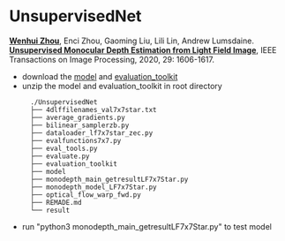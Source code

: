 # UnsupervisedNet

[**Wenhui Zhou**](https://faculty.hdu.edu.cn/jsjxy/zwh_en/main.htm), Enci Zhou, Gaoming Liu, Lili Lin, Andrew Lumsdaine. [**Unsupervised Monocular Depth Estimation from Light Field Image**](https://doi.org/10.1109/TIP.2019.2944343), IEEE Transactions on Image Processing, 2020, 29: 1606-1617. 

- download the [model](https://drive.google.com/file/d/1tAT0i4Wpa5zaym4Ath2BAiGkxHAcx2sD/view?usp=sharing) and [evaluation_toolkit](https://drive.google.com/file/d/1Q69Bb32RAiV25ILDgIvZSydP1BMQYUVY/view?usp=sharing)
- unzip the model and evaluation_toolkit in root directory
  ```
    ./UnsupervisedNet
    ├── 4dlffilenames_val7x7star.txt
    ├── average_gradients.py
    ├── bilinear_samplerzb.py
    ├── dataloader_lf7x7star_zec.py
    ├── evalfunctions7x7.py
    ├── eval_tools.py
    ├── evaluate.py
    ├── evaluation_toolkit
    ├── model
    ├── monodepth_main_getresultLF7x7Star.py
    ├── monodepth_model_LF7x7Star.py
    ├── optical_flow_warp_fwd.py
    ├── REMADE.md
    └── result
    ```
- run "python3 monodepth_main_getresultLF7x7Star.py" to test model
